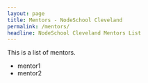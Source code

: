 ```yaml
---
layout: page
title: Mentors - NodeSchool Cleveland
permalink: /mentors/
headline: NodeSchool Cleveland Mentors List
---
```


This is a list of mentors.

* mentor1
* mentor2
